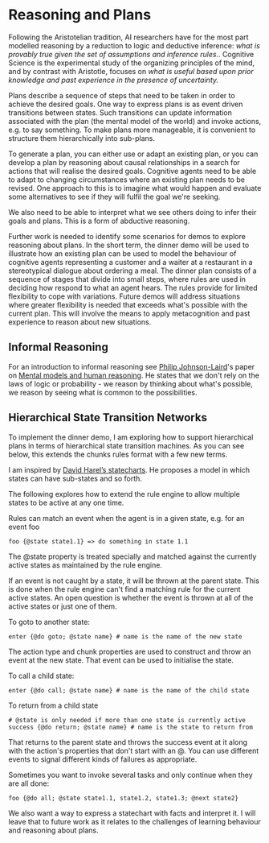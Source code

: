 # Reasoning and Plans

Following the Aristotelian tradition, AI researchers have for the most part modelled reasoning by a reduction to logic and deductive inference: *what is provably true given the set of assumptions and inference rules.*. Cognitive Science is the experimental study of the organizing principles of the mind, and by contrast with Aristotle, focuses on *what is useful based upon prior knowledge and past experience in the presence of uncertainty.*

Plans describe a sequence of steps that need to be taken in order to achieve the desired goals. One way to express plans is as event driven transitions between states. Such transitions can update information associated with the plan (the mental model of the world) and invoke actions, e.g. to say something. To make plans more manageable, it is convenient to structure them hierarchically into sub-plans.

To generate a plan, you can either use or adapt an existing plan, or you can develop a plan by reasoning about causal relationships in a search for actions that will realise the desired goals. Cognitive agents need to be able to adapt to changing circumstances where an existing plan needs to be revised. One approach to this is to imagine what would happen and evaluate some alternatives to see if they will fulfil the goal we're seeking.

We also need to be able to interpret what we see others doing to infer their goals and plans. This is a form of abductive reasoning.

Further work is needed to identify some scenarios for demos to explore reasoning about plans. In the short term, the dinner demo will be used to illustrate how an existing plan can be used to model the behaviour of cognitive agents representing a customer and a waiter at a restaurant in a stereotypical dialogue about ordering a meal. The dinner plan consists of a sequence of stages that divide into small steps, where rules are used in deciding how respond to what an agent hears. The rules provide for limited flexibility to cope with variations. Future demos will address situations where greater flexibility is needed that exceeds what's possible with the current plan. This will involve the means to apply metacognition and past experience to reason about new situations.

## Informal Reasoning

For an introduction to informal reasoning see [Philip Johnson-Laird](https://www.pnas.org/content/108/50/19862)'s paper on [Mental models and human reasoning](https://www.pnas.org/content/107/43/18243).  He states that we don't rely on the laws of logic or probability - we reason by thinking about what's possible, we reason by seeing what is common to the possibilities.

## Hierarchical State Transition Networks

To implement the dinner demo, I am exploring how to support hierarchical plans in terms of hierarchical state transition machines. As you can see below, this extends the chunks rules format with a few new terms.

I am inspired by [David Harel’s statecharts](https://statecharts.github.io/what-is-a-statechart.html). He proposes a model in which states can have sub-states and so forth. 

The following explores how to extend the rule engine to allow multiple states to be active at any one time.

Rules can match an event when the agent is in a given state, e.g. for an event foo

```
foo {@state state1.1} => do something in state 1.1
```

The @state property is treated specially and matched against the currently active states as maintained by the rule engine.

If an event is not caught by a state, it will be thrown at the parent state. This is done when the rule engine can't find a matching rule for the current active states. An open question is whether the event is thrown at all of the active states or just one of them.

To goto to another state:
```
enter {@do goto; @state name} # name is the name of the new state
```

The action type and chunk properties  are used to construct and throw an event at the new state. That event can be used to initialise the state.

To call a child state:

```
enter {@do call; @state name} # name is the name of the child state
```
To return from a child state
```
# @state is only needed if more than one state is currently active
success {@do return; @state name} # name is the state to return from
```
That returns to the parent state and throws the success event at it along with the action's properties that don't start with an @. You can use different events to signal different kinds of failures as appropriate.

Sometimes you want to invoke several tasks and only continue when they are all done:
```
foo {@do all; @state state1.1, state1.2, state1.3; @next state2}
```

We also want a way to express a statechart with facts and interpret it. I will leave that to future work as it relates to the challenges of learning behaviour and reasoning about plans.
